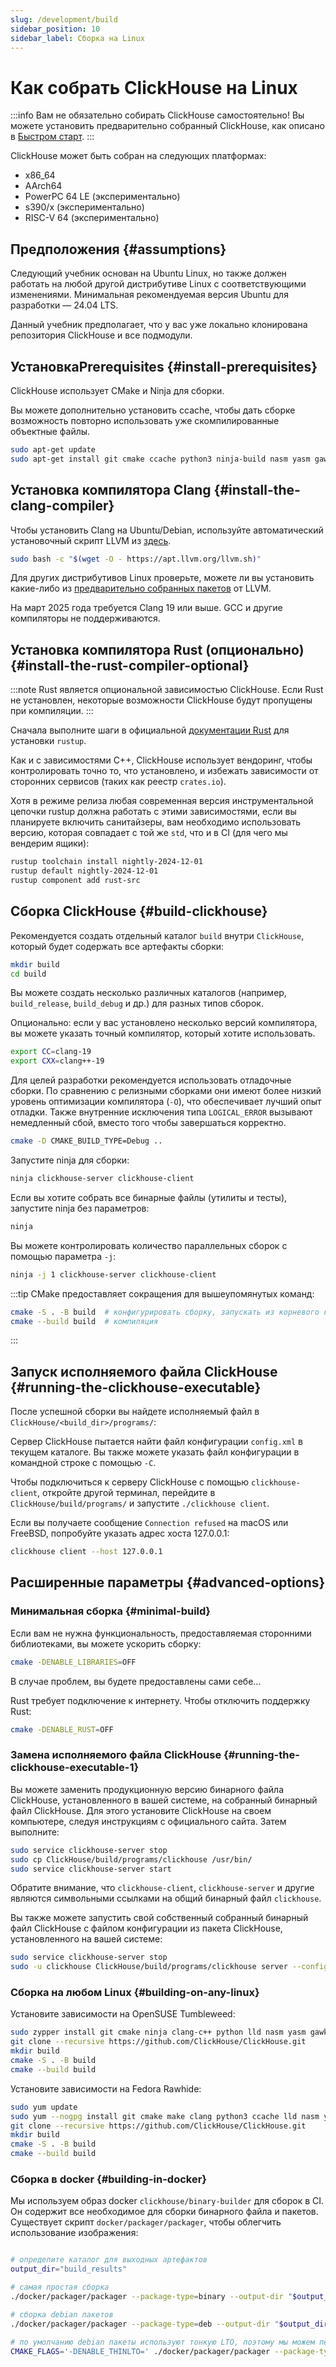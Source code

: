 ```yaml
---
slug: /development/build
sidebar_position: 10
sidebar_label: Сборка на Linux
---
```



# Как собрать ClickHouse на Linux

:::info Вам не обязательно собирать ClickHouse самостоятельно!
Вы можете установить предварительно собранный ClickHouse, как описано в [Быстром старт](https://clickhouse.com/#quick-start).
:::

ClickHouse может быть собран на следующих платформах:

- x86_64
- AArch64
- PowerPC 64 LE (экспериментально)
- s390/x (экспериментально)
- RISC-V 64 (экспериментально)

## Предположения {#assumptions}

Следующий учебник основан на Ubuntu Linux, но также должен работать на любой другой дистрибутиве Linux с соответствующими изменениями.
Минимальная рекомендуемая версия Ubuntu для разработки — 24.04 LTS.

Данный учебник предполагает, что у вас уже локально клонирована репозитория ClickHouse и все подмодули.

## УстановкаPrerequisites {#install-prerequisites}

ClickHouse использует CMake и Ninja для сборки.

Вы можете дополнительно установить ccache, чтобы дать сборке возможность повторно использовать уже скомпилированные объектные файлы.

```bash
sudo apt-get update
sudo apt-get install git cmake ccache python3 ninja-build nasm yasm gawk lsb-release wget software-properties-common gnupg
```

## Установка компилятора Clang {#install-the-clang-compiler}

Чтобы установить Clang на Ubuntu/Debian, используйте автоматический установочный скрипт LLVM из [здесь](https://apt.llvm.org/).

```bash
sudo bash -c "$(wget -O - https://apt.llvm.org/llvm.sh)"
```

Для других дистрибутивов Linux проверьте, можете ли вы установить какие-либо из [предварительно собранных пакетов](https://releases.llvm.org/download.html) от LLVM.

На март 2025 года требуется Clang 19 или выше.
GCC и другие компиляторы не поддерживаются.

## Установка компилятора Rust (опционально) {#install-the-rust-compiler-optional}

:::note
Rust является опциональной зависимостью ClickHouse.
Если Rust не установлен, некоторые возможности ClickHouse будут пропущены при компиляции.
:::

Сначала выполните шаги в официальной [документации Rust](https://www.rust-lang.org/tools/install) для установки `rustup`.

Как и с зависимостями C++, ClickHouse использует вендоринг, чтобы контролировать точно то, что установлено, и избежать зависимости от сторонних сервисов (таких как реестр `crates.io`).

Хотя в режиме релиза любая современная версия инструментальной цепочки rustup должна работать с этими зависимостями, если вы планируете включить санитайзеры, вам необходимо использовать версию, которая совпадает с той же `std`, что и в CI (для чего мы вендерим ящики):

```bash
rustup toolchain install nightly-2024-12-01
rustup default nightly-2024-12-01
rustup component add rust-src
```
## Сборка ClickHouse {#build-clickhouse}

Рекомендуется создать отдельный каталог `build` внутри `ClickHouse`, который будет содержать все артефакты сборки:

```sh
mkdir build
cd build
```

Вы можете создать несколько различных каталогов (например, `build_release`, `build_debug` и др.) для разных типов сборок.

Опционально: если у вас установлено несколько версий компилятора, вы можете указать точный компилятор, который хотите использовать.

```sh
export CC=clang-19
export CXX=clang++-19
```

Для целей разработки рекомендуется использовать отладочные сборки.
По сравнению с релизными сборками они имеют более низкий уровень оптимизации компилятора (`-O`), что обеспечивает лучший опыт отладки.
Также внутренние исключения типа `LOGICAL_ERROR` вызывают немедленный сбой, вместо того чтобы завершаться корректно.

```sh
cmake -D CMAKE_BUILD_TYPE=Debug ..
```

Запустите ninja для сборки:

```sh
ninja clickhouse-server clickhouse-client
```

Если вы хотите собрать все бинарные файлы (утилиты и тесты), запустите ninja без параметров:

```sh
ninja
```

Вы можете контролировать количество параллельных сборок с помощью параметра `-j`:

```sh
ninja -j 1 clickhouse-server clickhouse-client
```

:::tip
CMake предоставляет сокращения для вышеупомянутых команд:

```sh
cmake -S . -B build  # конфигурировать сборку, запускать из корневого каталога репозитория
cmake --build build  # компиляция
```
:::

## Запуск исполняемого файла ClickHouse {#running-the-clickhouse-executable}

После успешной сборки вы найдете исполняемый файл в `ClickHouse/<build_dir>/programs/`:

Сервер ClickHouse пытается найти файл конфигурации `config.xml` в текущем каталоге.
Вы также можете указать файл конфигурации в командной строке с помощью `-C`.

Чтобы подключиться к серверу ClickHouse с помощью `clickhouse-client`, откройте другой терминал, перейдите в `ClickHouse/build/programs/` и запустите `./clickhouse client`.

Если вы получаете сообщение `Connection refused` на macOS или FreeBSD, попробуйте указать адрес хоста 127.0.0.1:

```bash
clickhouse client --host 127.0.0.1
```

## Расширенные параметры {#advanced-options}

### Минимальная сборка {#minimal-build}

Если вам не нужна функциональность, предоставляемая сторонними библиотеками, вы можете ускорить сборку:

```sh
cmake -DENABLE_LIBRARIES=OFF
```

В случае проблем, вы будете предоставлены сами себе...

Rust требует подключение к интернету. Чтобы отключить поддержку Rust:

```sh
cmake -DENABLE_RUST=OFF
```

### Замена исполняемого файла ClickHouse {#running-the-clickhouse-executable-1}

Вы можете заменить продукционную версию бинарного файла ClickHouse, установленного в вашей системе, на собранный бинарный файл ClickHouse.
Для этого установите ClickHouse на своем компьютере, следуя инструкциям с официального сайта.
Затем выполните:

```bash
sudo service clickhouse-server stop
sudo cp ClickHouse/build/programs/clickhouse /usr/bin/
sudo service clickhouse-server start
```

Обратите внимание, что `clickhouse-client`, `clickhouse-server` и другие являются символьными ссылками на общий бинарный файл `clickhouse`.

Вы также можете запустить свой собственный собранный бинарный файл ClickHouse с файлом конфигурации из пакета ClickHouse, установленного на вашей системе:

```bash
sudo service clickhouse-server stop
sudo -u clickhouse ClickHouse/build/programs/clickhouse server --config-file /etc/clickhouse-server/config.xml
````

### Сборка на любом Linux {#building-on-any-linux}

Установите зависимости на OpenSUSE Tumbleweed:

```bash
sudo zypper install git cmake ninja clang-c++ python lld nasm yasm gawk
git clone --recursive https://github.com/ClickHouse/ClickHouse.git
mkdir build
cmake -S . -B build
cmake --build build
```

Установите зависимости на Fedora Rawhide:

```bash
sudo yum update
sudo yum --nogpg install git cmake make clang python3 ccache lld nasm yasm gawk
git clone --recursive https://github.com/ClickHouse/ClickHouse.git
mkdir build
cmake -S . -B build
cmake --build build
```

### Сборка в docker {#building-in-docker}

Мы используем образ docker `clickhouse/binary-builder` для сборок в CI.
Он содержит все необходимое для сборки бинарного файла и пакетов.
Существует скрипт `docker/packager/packager`, чтобы облегчить использование изображения:

```bash

# определите каталог для выходных артефактов
output_dir="build_results"

# самая простая сборка
./docker/packager/packager --package-type=binary --output-dir "$output_dir"

# сборка debian пакетов
./docker/packager/packager --package-type=deb --output-dir "$output_dir"

# по умолчанию debian пакеты используют тонкую LTO, поэтому мы можем переопределить это, чтобы ускорить сборку
CMAKE_FLAGS='-DENABLE_THINLTO=' ./docker/packager/packager --package-type=deb --output-dir "./$(git rev-parse --show-cdup)/build_results"
```
